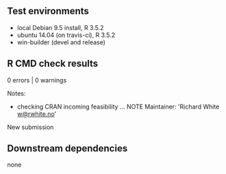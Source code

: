 ## Test environments
* local Debian 9.5 install, R 3.5.2
* ubuntu 14.04 (on travis-ci), R 3.5.2
* win-builder (devel and release)

## R CMD check results

0 errors | 0 warnings

Notes: 

* checking CRAN incoming feasibility ... NOTE
Maintainer: 'Richard White <w@rwhite.no>'

New submission

## Downstream dependencies

none
